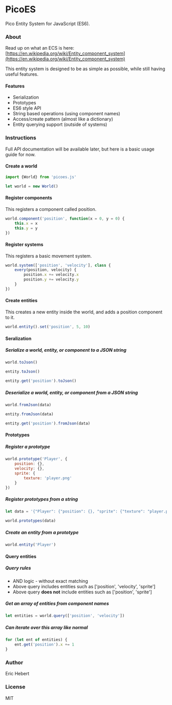# PicoES
Pico Entity System for JavaScript (ES6).

### About
Read up on what an ECS is here: [https://en.wikipedia.org/wiki/Entity_component_system](https://en.wikipedia.org/wiki/Entity_component_system)

This entity system is designed to be as simple as possible, while still having useful features.

#### Features

* Serialization
* Prototypes
* ES6 style API
* String based operations (using component names)
* Access/create pattern (almost like a dictionary)
* Entity querying support (outside of systems)

### Instructions
Full API documentation will be available later, but here is a basic usage guide for now.


#### Create a world

```javascript
import {World} from 'picoes.js'

let world = new World()
```

#### Register components

This registers a component called position.

```javascript
world.component('position', function(x = 0, y = 0) {
	this.x = x
	this.y = y
})
```

#### Register systems

This registers a basic movement system.

```javascript
world.system(['position', 'velocity'], class {
	every(position, velocity) {
		position.x += velocity.x
		position.y += velocity.y
	}
})
```

#### Create entities

This creates a new entity inside the world, and adds a position component to it.

```javascript
world.entity().set('position', 5, 10)
```

#### Seralization

##### Serialize a world, entity, or component to a JSON string
```javascript
world.toJson()

entity.toJson()

entity.get('position').toJson()
```

##### Deserialize a world, entity, or component from a JSON string
```javascript
world.fromJson(data)

entity.fromJson(data)

entity.get('position').fromJson(data)
```

#### Prototypes

##### Register a prototype
```javascript
world.prototype('Player', {
	position: {},
	velocity: {},
	sprite: {
		texture: 'player.png'
	}
})
```

##### Register prototypes from a string
```javascript
let data = '{"Player": {"position": {}, "sprite": {"texture": "player.png"}}}'

world.prototypes(data)
```

##### Create an entity from a prototype
```javascript
world.entity('Player')
```

#### Query entities

##### Query rules

* AND logic - without exact matching
* Above query includes entities such as ['position', 'velocity', 'sprite']
* Above query **does not** include entities such as ['position', 'sprite']

##### Get an array of entities from component names
```javascript
let entities = world.query(['position', 'velocity'])
```

##### Can iterate over this array like normal
```javascript
for (let ent of entities) {
	ent.get('position').x += 1
}
```


### Author
Eric Hebert

### License
MIT
